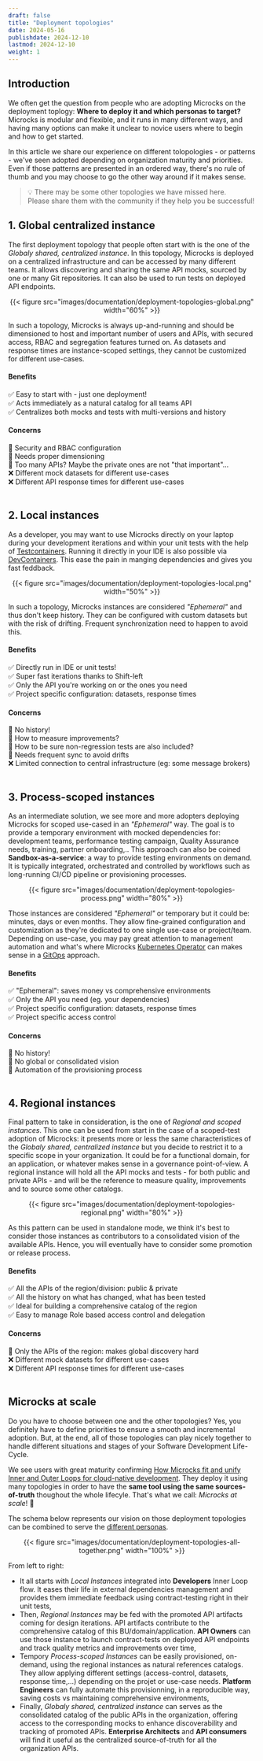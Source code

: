 ```yaml
---
draft: false
title: "Deployment topologies"
date: 2024-05-16
publishdate: 2024-12-10
lastmod: 2024-12-10
weight: 1
---
```


## Introduction

We often get the question from people who are adopting Microcks on the deployment toplogy: **Where to deploy it and which personas to target?** Microcks is modular and flexible, and it runs in many different ways, and having many options can make it unclear to novice users where to begin and how to get started.

In this article we share our experience on different tolopologies - or patterns - we've seen adopted depending on organization maturity and priorities. Even if those patterns are presented in an ordered way, there's no rule of thumb and you may choose to go the other way around if it makes sense.

> 💡 There may be some other topologies we have missed here.<br/>
> Please share them with the community if they help you be successful!

## 1. Global centralized instance

The first deployment topology that people often start with is the one of the *Globaly shared, centralized instance*. In this topology, Microcks is deployed on a centralized infrastructure and can be accessed by many different teams. It allows discovering and sharing the same API mocks, sourced by one or many Git repositories. It can also be used to run tests on deployed API endpoints.

<div align="center">
{{< figure src="images/documentation/deployment-topologies-global.png" width="60%" >}}
</div>

In such a topology, Microcks is always up-and-running and should be dimensioned to host and important number of users and APIs, with secured access, RBAC and segregation features turned on. As datasets and response times are instance-scoped settings, they cannot be customized for different use-cases.

#### Benefits
✅ Easy to start with - just one deployment!<br/>
✅ Acts immediately as a natural catalog for all teams API<br/>
✅ Centralizes both mocks and tests with multi-versions and history<br/>

#### Concerns
🤔 Security and RBAC configuration<br/>
🤔 Needs proper dimensioning<br/>
🤔 Too many APIs? Maybe the private ones are not "that important"...<br/>
❌ Different mock datasets for different use-cases<br/>
❌ Different API response times for different use-cases<br/><br/>

## 2. Local instances

As a developer, you may want to use Microcks directly on your laptop during your development iterations and within your unit tests with the help of [Testcontainers](https://testcontainers.com). Running it directly in your IDE is also possible via [DevContainers](https://containers.dev). This ease the pain in manging dependencies and gives you fast feddback.

<div align="center">
{{< figure src="images/documentation/deployment-topologies-local.png" width="50%" >}}
</div>

In such a topology, Microcks instances are considered *"Ephemeral"* and thus don't keep history. They can be configured with custom datasets but with the risk of drifting. Frequent synchronization need to happen to avoid this.

#### Benefits
✅ Directly run in IDE or unit tests!<br/>
✅ Super fast iterations thanks to Shift-left<br/>
✅ Only the API you're working on or the ones you need<br/>
✅ Project specific configuration: datasets, response times<br/>

#### Concerns
🤔 No history!<br/>
🤔 How to measure improvements?<br/>
🤔 How to be sure non-regression tests are also included?<br/>
🤔 Needs frequent sync to avoid drifts<br/>
❌ Limited connection to central infrastructure (eg: some message brokers)<br/><br/>

## 3. Process-scoped instances

As an intermediate solution, we see more and more adopters deploying Microcks for scoped use-cased in an *"Ephemeral"* way. The goal is to provide a temporary environment with mocked dependencies for: development teams, performance testing campaign, Quality Assurance needs, training, partner onboarding,.. This approach can also be coined **Sandbox-as-a-service**: a way to provide testing environments on demand. It is typically integrated, orchestrated and controlled by workflows such as long-running CI/CD pipeline or provisioning processes.

<div align="center">
{{< figure src="images/documentation/deployment-topologies-process.png" width="80%" >}}
</div>

Those instances are considered *"Ephemeral"* or temporary but it could be: minutes, days or even months. They allow fine-grained configuration and customization as they're dedicated to one single use-case or project/team. Depending on use-case, you may pay great attention to management automation and what's where Microcks [Kubernetes Operator](https://github.com/microcks/microcks-operator) can makes sense in a [GitOps](https://www.redhat.com/topics/devops/what-is-gitops) approach.

#### Benefits
✅ "Ephemeral": saves money vs comprehensive environments<br/>
✅ Only the API you need (eg. your dependencies)<br/>
✅ Project specific configuration: datasets, response times<br/>
✅ Project specific access control<br/>

#### Concerns
🤔 No history!<br/>
🤔 No global or consolidated vision<br/>
🤔 Automation of the provisioning process<br/><br/>

## 4. Regional instances

Final pattern to take in consideration, is the one of *Regional and scoped instances*. This one can be used from start in the case of a scoped-test adoption of Microcks: it presents more or less the same characteristices of the *Globaly shared, centralized instance* but you decide to restrict it to a specific scope in your organization. It could be for a functional domain, for an application, or whatever makes sense in a governance point-of-view. A regional instance will hold all the API mocks and tests - for both public and private APIs - and will be the reference to measure quality, improvements and to source some other catalogs.

<div align="center">
{{< figure src="images/documentation/deployment-topologies-regional.png" width="80%" >}}
</div>

As this pattern can be used in standalone mode, we think it's best to consider those instances as contributors to a consolidated vision of the available APIs. Hence, you will eventually have to consider some promotion or release process.

#### Benefits
✅ All the APIs of the region/division: public & private<br/>
✅ All the history on what has changed, what has been tested<br/>
✅ Ideal for building a comprehensive catalog of the region<br/>
✅ Easy to manage Role based access control and delegation<br/>

#### Concerns
🤔 Only the APIs of the region: makes global discovery hard<br/>
❌ Different mock datasets for different use-cases<br/>
❌ Different API response times for different use-cases<br/><br/>

## Microcks at scale

Do you have to choose between one and the other topologies? Yes, you definitely have to define priorities to ensure a smooth and incremental adoption. But, at the end, all of those topologies can play nicely together to handle different situations and stages of your Software Development Life-Cycle.

We see users with great maturity confirming [How Microcks fit and unify Inner and Outer Loops for cloud-native development](https://www.linkedin.com/pulse/how-microcks-fit-unify-inner-outer-loops-cloud-native-kheddache/). They deploy it using many topologies in order to have the **same tool using the same sources-of-truth** thoughout the whole lifecyle. That's what we call: *Microcks at scale*! 🚀

The schema below represents our vision on those deployment topologies can be combined to serve the [different personas](/documentation/overview/what-is-microcks/).

<div align="center">
{{< figure src="images/documentation/deployment-topologies-all-together.png" width="100%" >}}
</div>

From left to right:
* It all starts with *Local Instances* integrated into **Developers** Inner Loop flow. It eases their life in external dependencies management and provides them immediate feedback using contract-testing right in their unit tests,
* Then, *Regional Instances* may be fed with the promoted API artifacts coming for design iterations. API artifacts contribute to the comprehensive catalog of this BU/domain/application. **API Owners** can use those instance to launch contract-tests on deployed API endpoints and track quality metrics and improvements over time,
* Tempory *Process-scoped Instances* can be easily provisioned, on-demand, using the regional instances as natural references catalogs. They allow applying different settings (access-control, datasets, response time,...) depending on the projet or use-case needs. **Platform Engineers** can fully automate this provisionning, in a reproducible way, saving costs vs maintaining comprehensive environments,
* Finally, *Globaly shared, centralized instance* can serves as the consolidated catalog of the public APIs in the organization, offering access to the corresponding mocks to enhance discoverability and tracking of promoted APIs. **Enterprise Architects** and **API consumers** will find it useful as the centralized source-of-truth for all the organization APIs.